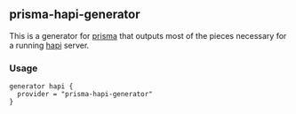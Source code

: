 ## prisma-hapi-generator

This is a generator for [prisma](https://prisma.io) that outputs most of the pieces necessary for a running [hapi](https://hapi.dev) server.


### Usage

```prisma
generator hapi {
  provider = "prisma-hapi-generator"
}
```
